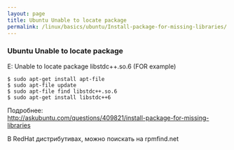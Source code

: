 ```yaml
---
layout: page
title: Ubuntu Unable to locate package
permalink: /linux/basics/ubuntu/Install-package-for-missing-libraries/
---
```


### Ubuntu Unable to locate package

E: Unable to locate package libstdc++.so.6 (FOR example)


	$ sudo apt-get install apt-file
	$ sudo apt-file update
	$ sudo apt-file find libstdc++.so.6
	$ sudo apt-get install libstdc++6

Подробнее:  
http://askubuntu.com/questions/409821/install-package-for-missing-libraries


В RedHat дистрибутивах, можно поискать на rpmfind.net
